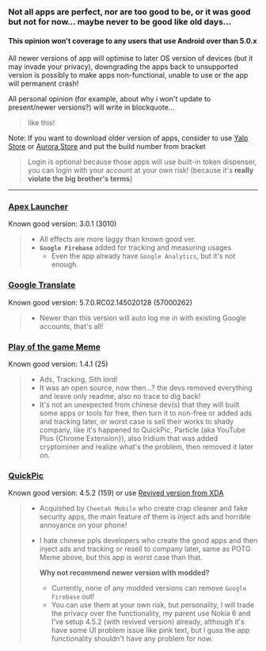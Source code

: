 ### Not all apps are perfect, nor are too good to be, or it was good but not for now... maybe never to be good like old days...

#### This opinion won't coverage to any users that use Android over than 5.0.x
All newer versions of app will optimise to later OS version of devices (but it may invade your privacy), downgrading the apps back to unsupported version is possibly to make apps non-functional, unable to use or the app will permanent crash!

All personal opinion (for example, about why i won't update to present/newer versions?) will write in blockquote...
> like this!

Note: If you want to download older version of apps, consider to use [Yalp Store](https://github.com/yeriomin/YalpStore) or [Aurora Store](https://forum.xda-developers.com/android/apps-games/galaxy-playstore-alternative-t3739733) and put the build number from bracket
> Login is optional because those apps will use built-in token dispenser, you can login with your account at your own risk! (because it's **really violate the big brother's terms**)

- - - - -

### [Apex Launcher](https://play.google.com/store/apps/details?id=com.anddoes.launcher)
Known good version: 3.0.1 (3010)
> - All effects are more laggy than known good ver.
> - **`Google Firebase`** added for tracking and measuring usages
>   - Even the app already have `Google Analytics`, but it's not enough.

### [Google Translate](https://play.google.com/store/apps/details?id=com.google.android.apps.translate)
Known good version: 5.7.0.RC02.145020128 (57000262)
> - Newer than this version will auto log me in with existing Google accounts, that's all!

### [Play of the game Meme](https://play.google.com/store/apps/details?id=net.atlassc.playofthegamememe)
Known good version: 1.4.1 (25)
> - Ads, Tracking, Sith lord!
> - It was an open source, now then...? the devs removed everything and leave only readme, also no trace to dig back!
> - It's not an unexpected from chinese dev(s) that they will built some apps or tools for free, then turn it to non-free or added ads and tracking later, or worst case is sell their works to shady company, like it's happened to QuickPic, Particle (aka YouTube Plus {Chrome Extension}), also Iridium that was added cryptominer and realize what's the problem, then removed it later on.

### [QuickPic](https://play.google.com/store/apps/details?id=com.alensw.PicFolder)
Known good version: 4.5.2 (159) or use [Revived version from XDA](https://forum.xda-developers.com/android/apps-games/app-quickpic-v4-5-2-classic-version-t3204543)
> - Acquished by `Cheetah Mobile` who create crap cleaner and fake security apps, the main feature of them is inject ads and horrible annoyance on your phone!
> - I hate chinese ppls developers who create the good apps and then inject ads and tracking or resell to company later, same as POTG Meme above, but this app is worst case than that.
>   
>   **Why not recommend newer version with modded?**
>   - Currently, none of any modded versions can remove `Google Firebase` out!
>   - You can use them at your own risk, but personality, I will trade the privacy over the functionality, my parent use Nokia 6 and I've setup 4.5.2 (with revived version) already, although it's have some UI problem issue like pink text, but I guss the app functionality shouldn't have any problem for now.
